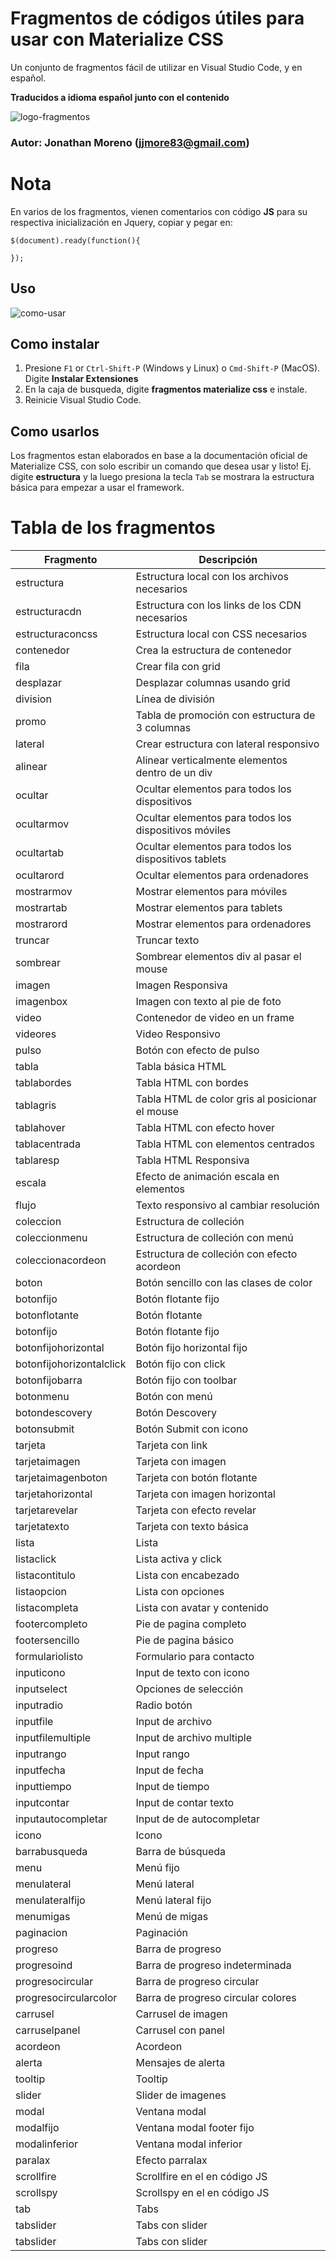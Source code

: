 # Fragmentos de códigos útiles para usar con Materialize CSS
Un conjunto de fragmentos fácil de utilizar en Visual Studio Code, y en español.

**Traducidos a idioma español junto con el contenido**

![logo-fragmentos](https://i.imgur.com/088cQss.png)
### Autor: Jonathan Moreno (jjmore83@gmail.com)

# Nota

En varios de los fragmentos, vienen comentarios con código **JS** para su respectiva inicialización en Jquery, copiar y pegar en:

```
$(document).ready(function(){
  
});
```  
## Uso
![como-usar](https://i.imgur.com/Clz3TnU.gif)

## Como instalar

1. Presione `F1` or `Ctrl-Shift-P` (Windows y Linux) o `Cmd-Shift-P` (MacOS). Digite **Instalar Extensiones**
2. En la caja de busqueda, digite **fragmentos materialize css** e instale.
3. Reinicie Visual Studio Code.

## Como usarlos

Los fragmentos estan elaborados en base a la documentación oficial de Materialize CSS, con solo escribir un comando que desea usar y listo! Ej. digite **estructura** y la luego presiona la tecla `Tab` se mostrara la estructura básica para empezar a usar el framework.

# Tabla de los fragmentos

| Fragmento |  Descripción |
|---------|-------------|
| estructura | Estructura local con los archivos necesarios |
| estructuracdn | Estructura con los links de los CDN necesarios |
| estructuraconcss | Estructura local con CSS necesarios |
| contenedor | Crea la estructura de contenedor |
| fila | Crear fila con grid |
| desplazar | Desplazar columnas usando grid |
| division | Línea de división |
| promo | Tabla de promoción con estructura de 3 columnas |
| lateral | Crear estructura con lateral responsivo |
| alinear | Alinear verticalmente elementos dentro de un div |
| ocultar | Ocultar elementos para todos los dispositivos |
| ocultarmov | Ocultar elementos para todos los dispositivos móviles |
| ocultartab | Ocultar elementos para todos los dispositivos tablets |
| ocultarord | Ocultar elementos para ordenadores |
| mostrarmov | Mostrar elementos para móviles |
| mostrartab | Mostrar elementos para tablets |
| mostrarord | Mostrar elementos para ordenadores |
| truncar | Truncar texto |
| sombrear | Sombrear elementos div al pasar el mouse |
| imagen | Imagen Responsiva |
| imagenbox | Imagen con texto al pie de foto |
| video | Contenedor de video en un frame |
| videores | Video Responsivo |
| pulso | Botón con efecto de pulso |
| tabla | Tabla básica HTML |
| tablabordes | Tabla HTML con bordes |
| tablagris | Tabla HTML de color gris al posicionar el mouse |
| tablahover | Tabla HTML con efecto hover |
| tablacentrada | Tabla HTML con elementos centrados |
| tablaresp | Tabla HTML Responsiva |
| escala | Efecto de animación escala en elementos |
| flujo | Texto responsivo al cambiar resolución |
| coleccion | Estructura de colleción |
| coleccionmenu | Estructura de colleción con menú |
| coleccionacordeon | Estructura de colleción con efecto acordeon |
| boton | Botón sencillo con las clases de color |
| botonfijo | Botón flotante fijo |
| botonflotante | Botón flotante |
| botonfijo | Botón flotante fijo |
| botonfijohorizontal | Botón fijo horizontal fijo |
| botonfijohorizontalclick | Botón fijo con click |
| botonfijobarra | Botón fijo con toolbar |
| botonmenu | Botón con menú |
| botondescovery | Botón Descovery |
| botonsubmit | Botón Submit con icono |
| tarjeta | Tarjeta con link |
| tarjetaimagen | Tarjeta con imagen |
| tarjetaimagenboton | Tarjeta con botón flotante |
| tarjetahorizontal | Tarjeta con imagen horizontal |
| tarjetarevelar | Tarjeta con efecto revelar |
| tarjetatexto | Tarjeta con texto básica |
| lista | Lista |
| listaclick | Lista activa y click |
| listacontitulo | Lista con encabezado |
| listaopcion | Lista con opciones |
| listacompleta | Lista con avatar y contenido |
| footercompleto | Pie de pagina completo |
| footersencillo | Pie de pagina básico |
| formulariolisto | Formulario para contacto |
| inputicono | Input de texto con icono |
| inputselect | Opciones de selección |
| inputradio | Radio botón |
| inputfile | Input de archivo |
| inputfilemultiple | Input de archivo multiple |
| inputrango | Input rango |
| inputfecha | Input de fecha |
| inputtiempo | Input de tiempo |
| inputcontar | Input de contar texto |
| inputautocompletar | Input de de autocompletar |
| icono | Icono |
| barrabusqueda | Barra de búsqueda |
| menu | Menú fijo |
| menulateral | Menú lateral |
| menulateralfijo | Menú lateral fijo |
| menumigas | Menú de migas |
| paginacion | Paginación |
| progreso | Barra de progreso |
| progresoind | Barra de progreso indeterminada |
| progresocircular | Barra de progreso circular |
| progresocircularcolor | Barra de progreso circular colores |
| carrusel | Carrusel de imagen |
| carruselpanel | Carrusel con panel |
| acordeon | Acordeon |
| alerta | Mensajes de alerta |
| tooltip | Tooltip |
| slider | Slider de imagenes |
| modal | Ventana modal |
| modalfijo | Ventana modal footer fijo |
| modalinferior | Ventana modal inferior |
| paralax | Efecto parralax |
| scrollfire | Scrollfire en el en código JS |
| scrollspy | Scrollspy en el en código JS |
| tab | Tabs |
| tabslider | Tabs con slider |
| tabslider | Tabs con slider |

